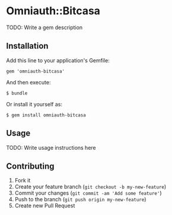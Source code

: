 # Omniauth::Bitcasa

TODO: Write a gem description

## Installation

Add this line to your application's Gemfile:

    gem 'omniauth-bitcasa'

And then execute:

    $ bundle

Or install it yourself as:

    $ gem install omniauth-bitcasa

## Usage

TODO: Write usage instructions here

## Contributing

1. Fork it
2. Create your feature branch (`git checkout -b my-new-feature`)
3. Commit your changes (`git commit -am 'Add some feature'`)
4. Push to the branch (`git push origin my-new-feature`)
5. Create new Pull Request
